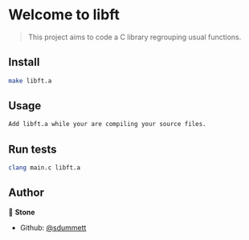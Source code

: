 # Welcome to libft

> This project aims to code a C library regrouping usual functions.

## Install

```sh
make libft.a
```

## Usage

```sh
Add libft.a while your are compiling your source files.
```

## Run tests

```sh
clang main.c libft.a
```

## Author

👤 **Stone**

* Github: [@sdummett](https://github.com/sdummett)
